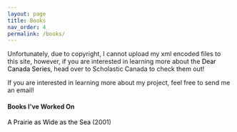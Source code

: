 ```yaml
---
layout: page
title: Books
nav_order: 4
permalink: /books/
---
```

<head>
  <style>
   a:link {
    color: black;
    background-color: transparent;
    text-decoration: none;
  }
  a:visited {
    color: mediumSeaGreen;
    background-color: transparent;
    text-decoration: none;
  }
  a:hover {
    color: mediumSageGreen;
    background-color: transparent;
    text-decoration: underline;
  }
  a:active {
    color: red;
    background-color: transparent;
    text-decoration: underline;
  }
  </style>
</head>

<body>
<p>Unfortunately, due to copyright, I cannot upload my xml encoded files to this site, however, if you are interested in learning more about the <a href="https://www.scholastic.ca/dearcanada/books/">Dear Canada Series</a>, head over to Scholastic Canada to check them out!</p> 
<p>If you are interested in learning more about my project, feel free to send me an email!</p>
  
<h4>Books I've Worked On</h4>

<p><a href="https://www.scholastic.ca/dearcanada/books/prairie.htm">A Prairie as Wide as the Sea</a> (2001)</p>

</body>



